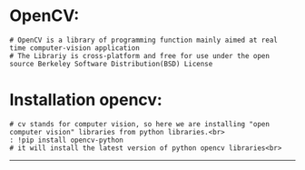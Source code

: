 # OpenCV:
    # OpenCV is a library of programming function mainly aimed at real time computer-vision application
    # The Librariy is cross-platform and free for use under the open source Berkeley Software Distribution(BSD) License
# Installation opencv:
    # cv stands for computer vision, so here we are installing "open computer vision" libraries from python libraries.<br>
    : !pip install opencv-python
    # it will install the latest version of python opencv libraries<br>
----------------------------------------------------------------------------------------------